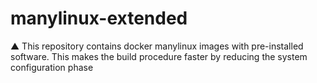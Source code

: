 # manylinux-extended
 ▲ This repository contains docker manylinux images with pre-installed software. This makes the build procedure faster by reducing the system configuration phase
